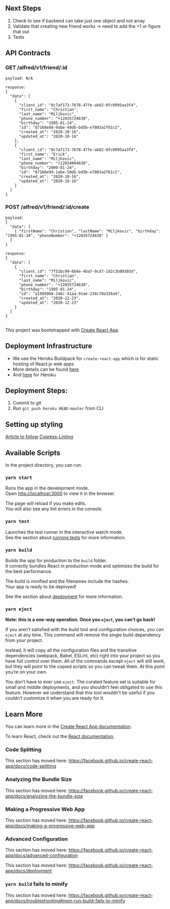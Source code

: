 ## Next Steps

1. Check to see if backend can take just one object and not array
2. Validate that creating new friend works -> need to add the +1 or figure that out
3. Tests

## API Contracts

### GET /alfred/v1/friend/:id

```
payload: N/A

response:
{
  "data": [
    {
      "client_id": "8c7af173-7b78-47fe-ab82-0fc0995aa3f4",
      "first_name": "Christian",
      "last_name": "Miljkovic",
      "phone_number": "+12035724630",
      "birthday": "1995-01-24",
      "id": "87168e88-9abe-49db-bd5b-e7803a2f61c2",
      "created_at": "2020-10-16",
      "updated_at": "2020-10-16"
    },
    {
      "client_id": "8c7af173-7b78-47fe-ab82-0fc0995aa3f4",
      "first_name": "Erick",
      "last_name": "Miljkovic",
      "phone_number": "+12034004630",
      "birthday": "2000-01-24",
      "id": "87168e99-1abe-50db-bd5b-e7803a2f61c2",
      "created_at": "2020-10-16",
      "updated_at": "2020-10-16"
    }
  ]
}
```

### POST /alfred/v1/friend/:id/create

```
payload:
{
  "data": [
    { "firstName": "Christian", "lastName": "Miljkovic", "birthday": "1995-01-24", "phoneNumber": "+12035724630" }
  ]
}

response:
{
  "data": [
    {
      "client_id": "7f51bc99-6b6e-4ba7-9cd7-1d2c3b89305d",
      "first_name": "Christian",
      "last_name": "Miljkovic",
      "phone_number": "+12035724630",
      "birthday": "1995-01-24",
      "id": "a1995968-246c-41aa-91ae-238c78e326a9",
      "created_at": "2020-12-23",
      "updated_at": "2020-12-23"
    }
  ]
}


```

This project was bootstrapped with [Create React App](https://github.com/facebook/create-react-app).

## Deployment Infrastructure

- We use the Heroku Buildpack for `create-react-app` which is for static hosting of React.js web apps
- More details can be found [here](https://github.com/mars/create-react-app-buildpack)
- And [here](https://blog.heroku.com/deploying-react-with-zero-configuration) for Heroku

## Deployment Steps:

1. Commit to git
2. Run `git push heroku HEAD:master` from CLI

## Setting up styling

[Article to follow](https://www.digitalocean.com/community/tutorials/linting-and-formatting-with-eslint-in-vs-code)
[Cypress-Linting](https://github.com/cypress-io/eslint-plugin-cypress)

## Available Scripts

In the project directory, you can run:

### `yarn start`

Runs the app in the development mode.<br />
Open [http://localhost:3000](http://localhost:3000) to view it in the browser.

The page will reload if you make edits.<br />
You will also see any lint errors in the console.

### `yarn test`

Launches the test runner in the interactive watch mode.<br />
See the section about [running tests](https://facebook.github.io/create-react-app/docs/running-tests) for more information.

### `yarn build`

Builds the app for production to the `build` folder.<br />
It correctly bundles React in production mode and optimizes the build for the best performance.

The build is minified and the filenames include the hashes.<br />
Your app is ready to be deployed!

See the section about [deployment](https://facebook.github.io/create-react-app/docs/deployment) for more information.

### `yarn eject`

**Note: this is a one-way operation. Once you `eject`, you can’t go back!**

If you aren’t satisfied with the build tool and configuration choices, you can `eject` at any time. This command will remove the single build dependency from your project.

Instead, it will copy all the configuration files and the transitive dependencies (webpack, Babel, ESLint, etc) right into your project so you have full control over them. All of the commands except `eject` will still work, but they will point to the copied scripts so you can tweak them. At this point you’re on your own.

You don’t have to ever use `eject`. The curated feature set is suitable for small and middle deployments, and you shouldn’t feel obligated to use this feature. However we understand that this tool wouldn’t be useful if you couldn’t customize it when you are ready for it.

## Learn More

You can learn more in the [Create React App documentation](https://facebook.github.io/create-react-app/docs/getting-started).

To learn React, check out the [React documentation](https://reactjs.org/).

### Code Splitting

This section has moved here: https://facebook.github.io/create-react-app/docs/code-splitting

### Analyzing the Bundle Size

This section has moved here: https://facebook.github.io/create-react-app/docs/analyzing-the-bundle-size

### Making a Progressive Web App

This section has moved here: https://facebook.github.io/create-react-app/docs/making-a-progressive-web-app

### Advanced Configuration

This section has moved here: https://facebook.github.io/create-react-app/docs/advanced-configuration

This section has moved here: https://facebook.github.io/create-react-app/docs/deployment

### `yarn build` fails to minify

This section has moved here: https://facebook.github.io/create-react-app/docs/troubleshooting#npm-run-build-fails-to-minify
